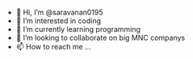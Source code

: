 - 👋 Hi, I’m @saravanan0195
- 👀 I’m interested in coding
- 🌱 I’m currently learning programming
- 💞️ I’m looking to collaborate on big MNC companys
- 📫 How to reach me ...

<!---
saravanan0195/saravanan0195 is a ✨ special ✨ repository because its `README.md` (this file) appears on your GitHub profile.
You can click the Preview link to take a look at your changes.
--->
